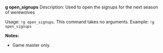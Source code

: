 **g open_signups**
Description: Used to open the signups for the next season of werewolves

Usage: `!g open_signups`. This command takes no arguments.
Example: `!g open_signups`

**Notes:**
 - Game master only.
